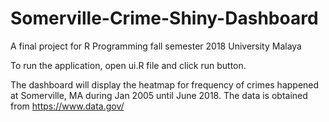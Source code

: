 # Somerville-Crime-Shiny-Dashboard
A final project for R Programming fall semester 2018 University Malaya

To run the application, open ui.R file and click run button. 

The dashboard will display the heatmap for frequency of crimes happened at Somerville, MA during Jan 2005 until June 2018. The data is obtained from https://www.data.gov/
